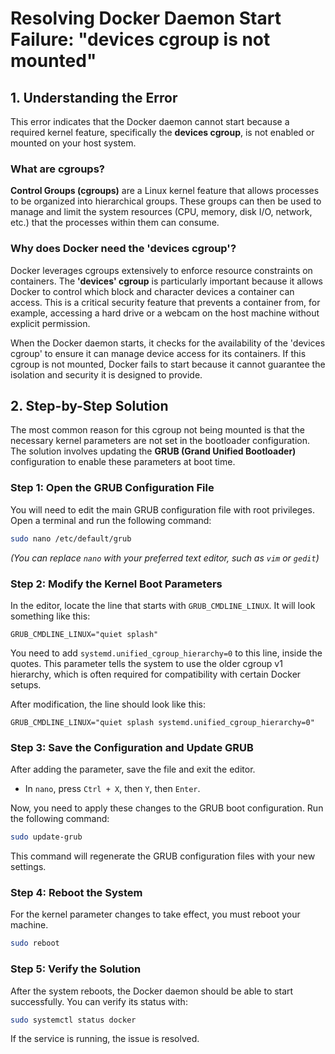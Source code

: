 # Resolving Docker Daemon Start Failure: "devices cgroup is not mounted"

## 1. Understanding the Error

This error indicates that the Docker daemon cannot start because a required kernel feature, specifically the **devices cgroup**, is not enabled or mounted on your host system.

### What are cgroups?

**Control Groups (cgroups)** are a Linux kernel feature that allows processes to be organized into hierarchical groups. These groups can then be used to manage and limit the system resources (CPU, memory, disk I/O, network, etc.) that the processes within them can consume.

### Why does Docker need the 'devices cgroup'?

Docker leverages cgroups extensively to enforce resource constraints on containers. The **'devices' cgroup** is particularly important because it allows Docker to control which block and character devices a container can access. This is a critical security feature that prevents a container from, for example, accessing a hard drive or a webcam on the host machine without explicit permission.

When the Docker daemon starts, it checks for the availability of the 'devices cgroup' to ensure it can manage device access for its containers. If this cgroup is not mounted, Docker fails to start because it cannot guarantee the isolation and security it is designed to provide.

## 2. Step-by-Step Solution

The most common reason for this cgroup not being mounted is that the necessary kernel parameters are not set in the bootloader configuration. The solution involves updating the **GRUB (Grand Unified Bootloader)** configuration to enable these parameters at boot time.

### Step 1: Open the GRUB Configuration File

You will need to edit the main GRUB configuration file with root privileges. Open a terminal and run the following command:

```bash
sudo nano /etc/default/grub
```
*(You can replace `nano` with your preferred text editor, such as `vim` or `gedit`)*

### Step 2: Modify the Kernel Boot Parameters

In the editor, locate the line that starts with `GRUB_CMDLINE_LINUX`. It will look something like this:

```
GRUB_CMDLINE_LINUX="quiet splash"
```

You need to add `systemd.unified_cgroup_hierarchy=0` to this line, inside the quotes. This parameter tells the system to use the older cgroup v1 hierarchy, which is often required for compatibility with certain Docker setups.

After modification, the line should look like this:

```
GRUB_CMDLINE_LINUX="quiet splash systemd.unified_cgroup_hierarchy=0"
```

### Step 3: Save the Configuration and Update GRUB

After adding the parameter, save the file and exit the editor.
- In `nano`, press `Ctrl + X`, then `Y`, then `Enter`.

Now, you need to apply these changes to the GRUB boot configuration. Run the following command:

```bash
sudo update-grub
```

This command will regenerate the GRUB configuration files with your new settings.

### Step 4: Reboot the System

For the kernel parameter changes to take effect, you must reboot your machine.

```bash
sudo reboot
```

### Step 5: Verify the Solution

After the system reboots, the Docker daemon should be able to start successfully. You can verify its status with:

```bash
sudo systemctl status docker
```

If the service is running, the issue is resolved.